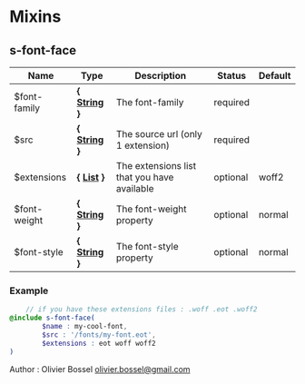 # Mixins


## s-font-face




Name  |  Type  |  Description  |  Status  |  Default
------------  |  ------------  |  ------------  |  ------------  |  ------------
$font-family  |  **{ [String](http://www.sass-lang.com/documentation/file.SASS_REFERENCE.html#sass-script-strings) }**  |  The font-family  |  required  |
$src  |  **{ [String](http://www.sass-lang.com/documentation/file.SASS_REFERENCE.html#sass-script-strings) }**  |  The source url (only 1 extension)  |  required  |
$extensions  |  **{ [List](http://www.sass-lang.com/documentation/file.SASS_REFERENCE.html#lists) }**  |  The extensions list that you have available  |  optional  |  woff2
$font-weight  |  **{ [String](http://www.sass-lang.com/documentation/file.SASS_REFERENCE.html#sass-script-strings) }**  |  The font-weight property  |  optional  |  normal
$font-style  |  **{ [String](http://www.sass-lang.com/documentation/file.SASS_REFERENCE.html#sass-script-strings) }**  |  The font-style property  |  optional  |  normal

### Example
```scss
	// if you have these extensions files : .woff .eot .woff2
@include s-font-face(
		$name : my-cool-font,
		$src : '/fonts/my-font.eot',
		$extensions : eot woff woff2
)
```
Author : Olivier Bossel <olivier.bossel@gmail.com>